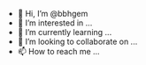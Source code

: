 - 👋 Hi, I’m @bbhgem
- 👀 I’m interested in ...
- 🌱 I’m currently learning ...
- 💞️ I’m looking to collaborate on ...
- 📫 How to reach me ...

<!---
bbhgem/bbhgem is a ✨ special ✨ repository because its `README.md` (this file) appears on your GitHub profile.
You can click the Preview link to take a look at your changes.
--->
